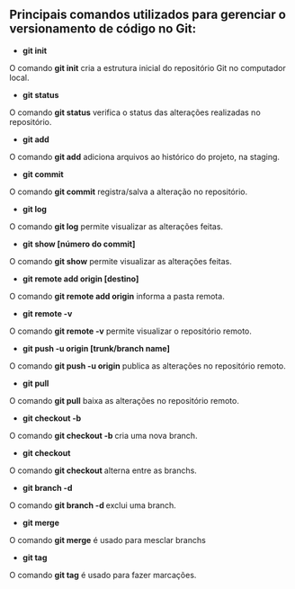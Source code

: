 ## Principais comandos utilizados para gerenciar o versionamento de código no Git:

 
- **git init**

O comando **git init** cria a estrutura inicial do repositório Git no computador local.

- **git status**

O comando **git status** verifica o status das alterações realizadas no repositório.

- **git add**

O comando **git add** adiciona arquivos ao histórico do projeto, na staging.

- **git commit**

O comando **git commit** registra/salva  a alteração no repositório.

- **git log**

O comando **git log** permite visualizar as alterações feitas.

- **git show [número do commit]**

O comando **git show** permite visualizar as alterações feitas.

- **git remote add origin [destino]**

O comando **git remote add origin** informa a pasta remota.

- **git remote -v**

O comando **git remote -v** permite visualizar o repositório remoto.

- **git push -u origin [trunk/branch name]**

O comando **git push -u origin** publica as alterações no repositório remoto.

- **git pull**

O comando **git pull** baixa as alterações no repositório remoto.

- **git checkout -b <branch name>**

O comando **git checkout -b <branch name>** cria uma nova branch.

- **git checkout <branch-name>**

O comando **git checkout <branch name>** alterna entre as branchs.

- **git branch -d <branch name>**

O comando **git branch -d <branch name>** exclui uma branch.

- **git merge**

O comando **git merge** é usado para mesclar branchs

- **git tag**

O comando **git tag** é usado para fazer marcações.
